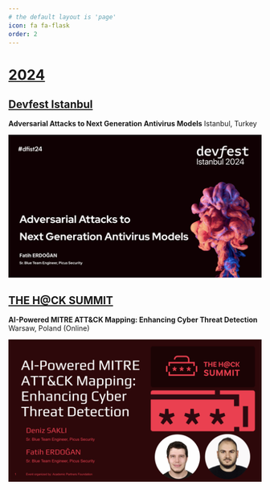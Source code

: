 ```yaml
---
# the default layout is 'page'
icon: fa fa-flask
order: 2
---
```


# <ins>2024</ins>

## [Devfest Istanbul](https://devfest.istanbul/)

**Adversarial Attacks to Next Generation Antivirus Models**
Istanbul, Turkey

[![Adversarial Attacks to Next Generation Antivirus Models](/assets/img/devfest_cover.png "Adversarial Attacks to Next Generation Antivirus Models")](https://github.com/FeCassie/Presentations/blob/main/DevfestIstanbul_Adversarial_Attacks_to_Next_Generation_Models.pdf)

## [THE H@CK SUMMIT](https://thehacksummit.com/en/)

**AI-Powered MITRE ATT&CK Mapping: Enhancing Cyber Threat Detection**
Warsaw, Poland (Online)

[![AI-Powered MITRE ATT&CK Mapping: Enhancing Cyber Threat Detection](/assets/img/thehacksummit_cover.png "AI-Powered MITRE ATT&CK Mapping: Enhancing Cyber Threat Detection")](https://github.com/FeCassie/Presentations/blob/main/TheHackSummit_2024_AI_Powered_MITRE_Mapping.pdf)